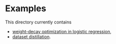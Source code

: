 # Examples

This directory currently contains

* [weight-decay optimization in logistic regression](logistic_regression.py),
* [dataset distillation](dataset_distillation.py).